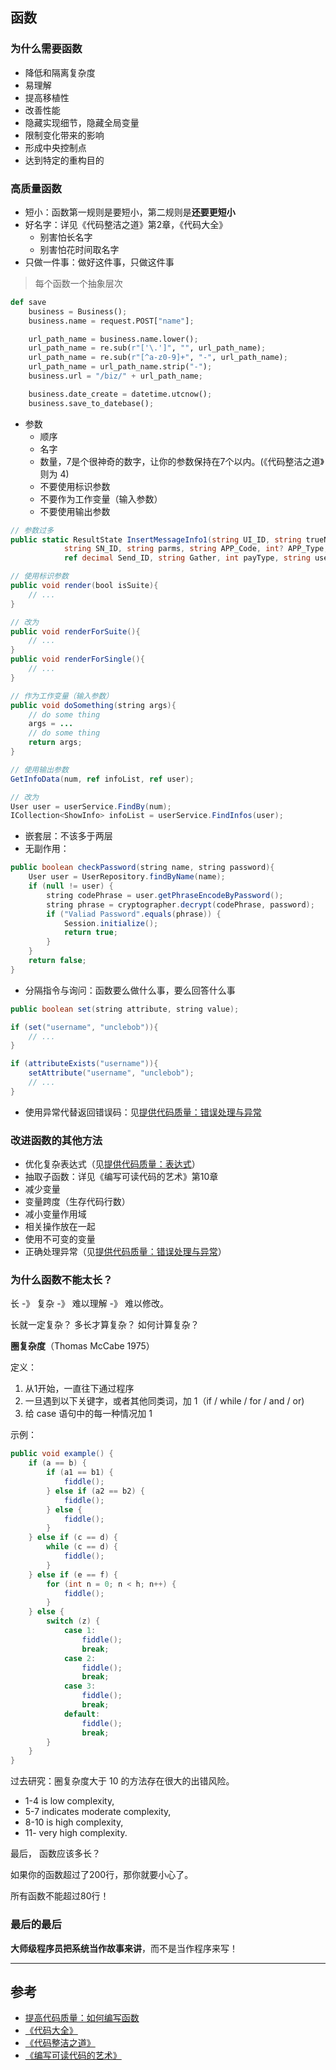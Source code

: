 
## 函数

### 为什么需要函数

* 降低和隔离复杂度
* 易理解
* 提高移植性
* 改善性能
* 隐藏实现细节，隐藏全局变量
* 限制变化带来的影响
* 形成中央控制点
* 达到特定的重构目的


### 高质量函数

* 短小：函数第一规则是要短小，第二规则是**还要更短小**
* 好名字：详见《代码整洁之道》第2章，《代码大全》
    - 别害怕长名字
	- 别害怕花时间取名字
* 只做一件事：做好这件事，只做这件事

> 每个函数一个抽象层次

```python
def save
	business = Business();
	business.name = request.POST["name"];

	url_path_name = business.name.lower();
	url_path_name = re.sub(r"['\.']", "", url_path_name);
	url_path_name = re.sub(r"[^a-z0-9]+", "-", url_path_name);
	url_path_name = url_path_name.strip("-");
	business.url = "/biz/" + url_path_name;

	business.date_create = datetime.utcnow();
	business.save_to_datebase();

```

* 参数
    - 顺序
	- 名字
	- 数量，7是个很神奇的数字，让你的参数保持在7个以内。(《代码整洁之道》则为 4)
	- 不要使用标识参数
	- 不要作为工作变量（输入参数）
	- 不要使用输出参数

```csharp
// 参数过多
public static ResultState InsertMessageInfo1(string UI_ID, string trueName, string idCardNO, string mobile, 
            string SN_ID, string parms, string APP_Code, int? APP_Type, int Send_State, int ValidateTime, 
            ref decimal Send_ID, string Gather, int payType, string use, string orderNo, params bool[] arrSendState)
```

```java
// 使用标识参数
public void render(bool isSuite){
	// ...
}

// 改为
public void renderForSuite(){
	// ...
}
public void renderForSingle(){
	// ...
}

```

```java
// 作为工作变量（输入参数）
public void doSomething(string args){
	// do some thing
	args = ...
	// do some thing
	return args;
}
```

```csharp
// 使用输出参数
GetInfoData(num, ref infoList, ref user);

// 改为
User user = userService.FindBy(num);
ICollection<ShowInfo> infoList = userService.FindInfos(user);
```

* 嵌套层：不该多于两层
* 无副作用：

```java
public boolean checkPassword(string name, string password){
	User user = UserRepository.findByName(name);
	if (null != user) {
		string codePhrase = user.getPhraseEncodeByPassword();
		string phrase = cryptographer.decrypt(codePhrase, password);
		if ("Valiad Password".equals(phrase)) {
			Session.initialize();
			return true;
		}
	}
	return false;
}
```

* 分隔指令与询问：函数要么做什么事，要么回答什么事

```java
public boolean set(string attribute, string value);

if (set("username", "unclebob")){
	// ...
}
```

```java
if (attributeExists("username")){
	setAttribute("username", "unclebob");
	// ...
}
```

* 使用异常代替返回错误码：见[提供代码质量：错误处理与异常](./about-coding/exceptions.md)



### 改进函数的其他方法

* 优化复杂表达式（见[提供代码质量：表达式](./about-coding/conditions.md)）
* 抽取子函数：详见《编写可读代码的艺术》第10章
* 减少变量
* 变量跨度（生存代码行数）
* 减小变量作用域
* 相关操作放在一起
* 使用不可变的变量
* 正确处理异常（见[提供代码质量：错误处理与异常](./about-coding/exceptions.md)）



### 为什么函数不能太长？

长 -》 复杂 -》 难以理解 -》 难以修改。

长就一定复杂？
多长才算复杂？
如何计算复杂？

 **圈复杂度**（Thomas McCabe 1975）

 定义：

 1. 从1开始，一直往下通过程序
 2. 一旦遇到以下关键字，或者其他同类词，加 1（if / while / for / and / or)
 3. 给 case 语句中的每一种情况加 1

示例：

```java
public void example() {
    if (a == b) {
		if (a1 == b1) {
			fiddle();
		} else if (a2 == b2) {
			fiddle();
		} else {
			fiddle();
		}
	} else if (c == d) {
		while (c == d) {
			fiddle();
		}
	} else if (e == f) {
		for (int n = 0; n < h; n++) {
			fiddle();
		}
	} else {
		switch (z) {
			case 1:
				fiddle();
				break;
			case 2:
				fiddle();
				break;
			case 3:
				fiddle();
				break;
			default:
				fiddle();
				break;
		}
	}
}
```

过去研究：圈复杂度大于 10 的方法存在很大的出错风险。

* 1-4 is low complexity,
* 5-7 indicates moderate complexity,
* 8-10 is high complexity,
* 11- very high complexity.


最后，
函数应该多长？

如果你的函数超过了200行，那你就要小心了。

所有函数不能超过80行！



### 最后的最后

**大师级程序员把系统当作故事来讲**，而不是当作程序来写！



***

## 参考

* [提高代码质量：如何编写函数](http://luopq.com/2016/02/21/write-good-function/)
* [《代码大全》](https://book.douban.com/subject/1477390/)
* [《代码整洁之道》](https://book.douban.com/subject/4199741/)
* [《编写可读代码的艺术》](https://book.douban.com/subject/10797189/)

